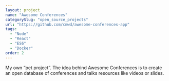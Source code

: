 ```yaml
---
layout: project
name: "Awesome Conferences"
categorySlug: "open_source_projects"
url: "https://github.com/cmwd/awesome-conferences-app"
tags:
  - "Node"
  - "React"
  - "ES6"
  - "Docker"
order: 2
---
```

My own “pet project”. The idea behind Awesome Conferences is to create an open database of conferences and talks resources like videos or slides.
